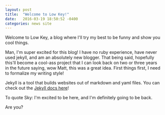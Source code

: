 ```yaml
---
layout: post
title:  "Welcome to Low Key!"
date:   2016-03-19 18:50:52 -0400
categories: news site
---
```

Welcome to Low Key, a blog where I'll try my best to be funny and show you cool things.

Man, I'm super excited for this blog! I have no ruby experience, have never used jekyll, and am an absolutely new blogger. That being said, hopefully this'll become a cool-ass project that I can look back on two or three years in the future saying, wow Matt, this was a great idea. First things first, I need to formalize my writing style!

Jekyll is a tool that builds websites out of markdown and yaml files. You can check out the [Jekyll docs here](http://jekyllrb.com/docs/home)!

To quote Sky: I'm excited to be here, and I'm definitely going to be back.

Are you?
